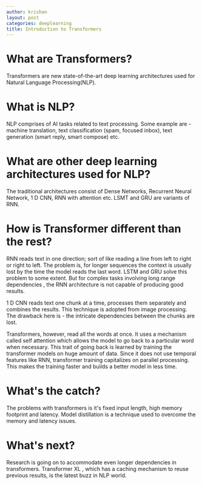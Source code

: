 ```yaml
---
author: krishan
layout: post
categories: deeplearning
title: Introduction to Transformers
---
```


# What are Transformers?

Transformers are new state-of-the-art deep learning architectures used for Natural Language Processing(NLP).

# What is NLP?

NLP comprises of AI tasks related to text processing. Some example are - machine translation, text classification (spam, focused inbox), text generation (smart reply, smart compose) etc.

# What are other deep learning architectures used for NLP?

The traditional architectures consist of Dense Networks, Recurrent Neural Network, 1 D CNN, RNN with attention etc. LSMT and GRU are variants of RNN.

# How is Transformer different than the rest?

RNN reads text in one direction; sort of like reading a line from left to right or right to left. The problem is, for longer sequences the context is usually lost by the time the model reads the last word. LSTM and GRU solve this problem to some extent. But for complex tasks involving long range dependencies , the RNN architecture is not capable of producing good results.

1 D CNN reads text one chunk at a time, processes them separately and combines the results. This technique is adopted from image processing. The drawback here is - the intricate dependencies between the chunks are lost.

Transformers, however, read all the words at once. It uses a mechanism called self attention which allows the model to go back to a particular word when necessary. This trait of going back is learned by training the transformer models on huge amount of data. Since it does not use temporal features like RNN, transformer training capitalizes on parallel processing. This makes the training faster and builds a better model in less time.

# What's the catch?

The problems with transformers is it's fixed input length, high memory footprint and latency. Model distillation is a technique used to overcome the memory and latency issues.

# What's next?

Research is going on to accommodate even longer dependencies in transformers. Transformer XL , which has a caching mechanism to reuse previous results, is the latest buzz in NLP world.

